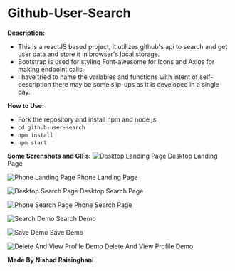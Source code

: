 # Github-User-Search
**Description:**

 - This is a reactJS based project, it utilizes github's api to search and get user data and store it in browser's local storage.
 - Bootstrap is used for styling Font-awesome for Icons and Axios for making endpoint calls.
 - I have tried to name the variables and functions with intent of self-description there may be some slip-ups as it is developed in a single day.

**How to Use:**

 - Fork the repository and install npm and node js
 - `cd github-user-search`
 - `npm install`
 - `npm start`

**Some Screnshots and GIFs:**
![Desktop Landing Page](https://raw.githack.com/nishd8/Github-User-Search/main/screenshots/Landing-desktop.png)
Desktop Landing Page

![Phone Landing Page](https://raw.githack.com/nishd8/Github-User-Search/main/screenshots/landing-phone.png)
 Phone Landing Page
 
![Desktop Search Page](https://raw.githack.com/nishd8/Github-User-Search/main/screenshots/search.png)
Desktop Search Page

![Phone Search Page](https://raw.githack.com/nishd8/Github-User-Search/main/screenshots/search-phone.png)
Phone Search Page

![Search Demo ](https://raw.githack.com/nishd8/Github-User-Search/main/screenshots/search.gif)
Search Demo

![Save Demo](https://raw.githack.com/nishd8/Github-User-Search/main/screenshots/save.gif)
Save Demo

![Delete And View Profile Demo](https://raw.githack.com/nishd8/Github-User-Search/main/screenshots/delete.gif)
Delete And View Profile Demo

**Made By Nishad Raisinghani**